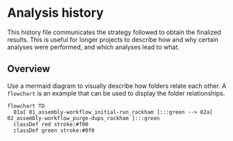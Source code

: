 # Analysis history

This history file communicates the strategy followed to obtain the finalized results.
This is useful for longer projects to describe how and why certain analyses
were performed, and which analyses lead to what.

## Overview

Use a mermaid diagram to visually describe how folders relate each other.
A `flowchart` is an example that can be used to display the folder relationships.

```mermaid
flowchart TD
  01a[ 01_assembly-workflow_initial-run_rackham ]:::green --> 02a[ 02_assembly-workflow_purge-dups_rackham ]:::green
  classDef red stroke:#f00
  classDef green stroke:#0f0
```
